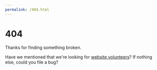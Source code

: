 ```yaml
---
permalink: /404.html
---
```


# 404

Thanks for finding something broken.

Have we mentioned that we're looking for [website volunteers](http://lifemaker.org/readme.html)? If nothing else, could you file a bug?
